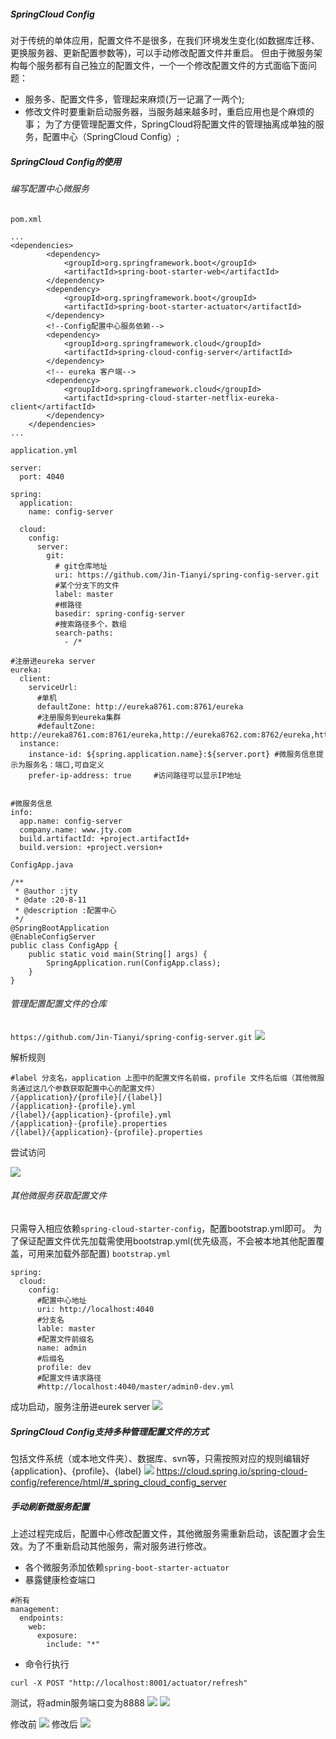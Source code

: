 ﻿##### SpringCloud Config
对于传统的单体应用，配置文件不是很多，在我们环境发生变化(如数据库迁移、更换服务器、更新配置参数等)，可以手动修改配置文件并重启。
但由于微服务架构每个服务都有自己独立的配置文件，一个一个修改配置文件的方式面临下面问题：
- 服务多、配置文件多，管理起来麻烦(万一记漏了一两个);
- 修改文件时要重新启动服务器，当服务越来越多时，重启应用也是个麻烦的事；
为了方便管理配置文件，SpringCloud将配置文件的管理抽离成单独的服务，配置中心（SpringCloud Config）;

<h5>SpringCloud Config的使用</h5>

<h6>编写配置中心微服务</h6>

`pom.xml`
```
...
<dependencies>
        <dependency>
            <groupId>org.springframework.boot</groupId>
            <artifactId>spring-boot-starter-web</artifactId>
        </dependency>
        <dependency>
            <groupId>org.springframework.boot</groupId>
            <artifactId>spring-boot-starter-actuator</artifactId>
        </dependency>
        <!--Config配置中心服务依赖-->
        <dependency>
            <groupId>org.springframework.cloud</groupId>
            <artifactId>spring-cloud-config-server</artifactId>
        </dependency>
        <!-- eureka 客户端-->
        <dependency>
            <groupId>org.springframework.cloud</groupId>
            <artifactId>spring-cloud-starter-netflix-eureka-client</artifactId>
        </dependency>
    </dependencies>
...
```
`application.yml`
```
server:
  port: 4040

spring:
  application:
    name: config-server

  cloud:
    config:
      server:
        git:
          # git仓库地址
          uri: https://github.com/Jin-Tianyi/spring-config-server.git
          #某个分支下的文件
          label: master
          #根路径
          basedir: spring-config-server
          #搜索路径多个，数组
          search-paths:
            - /*

#注册进eureka server
eureka:
  client:
    serviceUrl:
      #单机
      defaultZone: http://eureka8761.com:8761/eureka
      #注册服务到eureka集群
      #defaultZone: http://eureka8761.com:8761/eureka,http://eureka8762.com:8762/eureka,http://eureka8763.com:8763/eureka
  instance:
    instance-id: ${spring.application.name}:${server.port} #微服务信息提示为服务名：端口,可自定义
    prefer-ip-address: true     #访问路径可以显示IP地址


#微服务信息
info:
  app.name: config-server
  company.name: www.jty.com
  build.artifactId: +project.artifactId+
  build.version: +project.version+
```

`ConfigApp.java`
```
/**
 * @author :jty
 * @date :20-8-11
 * @description :配置中心
 */
@SpringBootApplication
@EnableConfigServer
public class ConfigApp {
    public static void main(String[] args) {
        SpringApplication.run(ConfigApp.class);
    }
}
```

<h6>管理配置配置文件的仓库</h6>

`https://github.com/Jin-Tianyi/spring-config-server.git`
![](images/1911127-20200814005137214-1660883899.png)

<p>解析规则</p>

```
#label 分支名，application 上图中的配置文件名前缀，profile 文件名后缀（其他微服务通过这几个参数获取配置中心的配置文件）
/{application}/{profile}[/{label}]
/{application}-{profile}.yml
/{label}/{application}-{profile}.yml
/{application}-{profile}.properties
/{label}/{application}-{profile}.properties
```
<p>尝试访问</p>

![](images/1911127-20200814005320522-1218449236.png)

<h6>其他微服务获取配置文件</h6>

只需导入相应依赖`spring-cloud-starter-config`，配置bootstrap.yml即可。
为了保证配置文件优先加载需使用bootstrap.yml(优先级高，不会被本地其他配置覆盖，可用来加载外部配置)
`bootstrap.yml`
```
spring:
  cloud:
    config:
      #配置中心地址
      uri: http://localhost:4040
      #分支名
      lable: master
      #配置文件前缀名
      name: admin
      #后缀名
      profile: dev
      #配置文件请求路径
      #http://localhost:4040/master/admin0-dev.yml
```
成功启动，服务注册进eurek server
![](images/1911127-20200814011650973-1652376669.png)

<h5>SpringCloud Config支持多种管理配置文件的方式</h5>

包括文件系统（或本地文件夹）、数据库、svn等，只需按照对应的规则编辑好{application}、{profile}、{label}
![](images/1911127-20200814012006857-1123969540.png)
https://cloud.spring.io/spring-cloud-config/reference/html/#_spring_cloud_config_server


<h5>手动刷新微服务配置</h5>
上述过程完成后，配置中心修改配置文件，其他微服务需重新启动，该配置才会生效。为了不重新启动其他服务，需对服务进行修改。

- 各个微服务添加依赖`spring-boot-starter-actuator`
- 暴露健康检查端口
```
#所有
management:
  endpoints:
    web:
      exposure:
        include: "*"
```
- 命令行执行
```
curl -X POST "http://localhost:8001/actuator/refresh"
```

测试，将admin服务端口变为8888
![](images/1911127-20200814014750306-721574289.png)
![](images/1911127-20200814015446955-2028697994.png)

修改前
![](images/1911127-20200814014655319-1444710910.png)
修改后
![](images/1911127-20200814015530767-1754141936.png)

